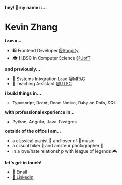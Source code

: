 **hey! 👋 my name is...**

# Kevin Zhang

**i am a...**

- 🛍️ Frontend Developer [@Shopify](https://www.shopify.com/)
- 🎓 H.BSC in Computer Science [@UofT](https://www.utoronto.ca/)

**and previously...**

- 🏡 Systems Integration Lead [@MPAC](https://mpac.ca/)
- 🍎 Teaching Assistant [@UTSC](https://www.utsc.utoronto.ca/home/)

**i build things in...**

- Typescript, React, React Native, Ruby on Rails, SQL

**with professional experience in...**

- Python, Angular, Java, Postgres

**outside of the office i am...**

- a classical pianist 🎹 and lover of 🎵 music
- a casual hiker 🥾 and amateur photographer 📸
- in a love/hate relationship with league of legends 🎮

**let's get in touch!**

- [📧 Email](mailto:mstr.zhang@gmail.com)
- [👔 LinkedIn](https://linkedin.com/in/mstrzhang)

<!--
**MstrZhang/mstrzhang** is a ✨ _special_ ✨ repository because its `README.md` (this file) appears on your GitHub profile.

Here are some ideas to get you started:

- 🔭 I’m currently working on ...
- 🌱 I’m currently learning ...
- 👯 I’m looking to collaborate on ...
- 🤔 I’m looking for help with ...
- 💬 Ask me about ...
- 📫 How to reach me: ...
- 😄 Pronouns: ...
- ⚡ Fun fact: ...
-->
